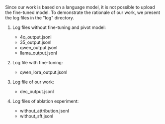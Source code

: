 Since our work is based on a language model, it is not possible to upload the fine-tuned model. To demonstrate the rationale of our work, we present the log files in the "log" directory.

1. Log files without fine-tuning and pivot model:
   - 4o_output.jsonl 
   - 35_output.jsonl 
   - qwen_output.jsonl 
   - llama_output.jsonl


2. Log file with fine-tuning:
   - qwen_lora_output.jsonl 


3. Log file of our work:
   - dec_output.jsonl


4. Log files of ablation experiment:
   - without_attribution.jsonl
   - without_sft.jsonl
